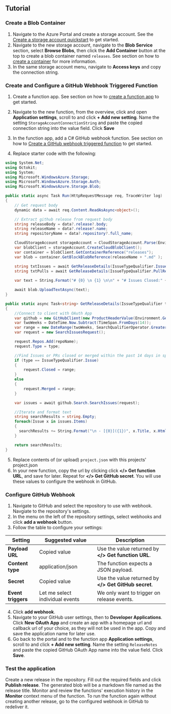 ## Tutorial

### Create a Blob Container
1. Navigate to the Azure Portal and create a storage account. See the [Create a storage account quickstart](https://docs.microsoft.com/en-us/azure/storage/common/storage-quickstart-create-account?tabs=portal#create-a-general-purpose-storage-account?WT.mc_id=demo-functions-jasmineg) to get started. 
2. Navigate to the new storage account, navigate to the **Blob Service** section, select **Browse Blobs**, then click the **Add Container** button at the top to create a blob container named `releases`. See section on how to [create a container](https://docs.microsoft.com/en-us/azure/storage/blobs/storage-quickstart-blobs-portal#create-a-container?WT.mc_id=demo-functions-jasmineg) for more information.
3. In the same storage account menu, navigate to **Access keys** and copy the connection string.

### Create and Configure a GitHub Webhook Triggered Function
1. Create a function app. See section on how to [create a function app](https://docs.microsoft.com/en-us/azure/azure-functions/functions-create-first-azure-function#create-a-function-app?WT.mc_id=demo-functions-jasmineg) to get started.
2. Navigate to the new function, from the overview, click and open **Application settings**, scroll to and click **+ Add new setting**. Name the setting `StorageAccountConnectionString` and paste the copied connection string into the value field. Click **Save**
3. In the function app, add a C# GitHub webhook function. See section on how to [Create a GitHub webhook triggered function](https://docs.microsoft.com/en-us/azure/azure-functions/functions-create-github-webhook-triggered-function#create-a-github-webhook-triggered-function?WT.mc_id=demo-functions-jasmineg) to get started.

4. Replace starter code with the following:

```csharp
using System.Net;
using Octokit;
using System;
using Microsoft.WindowsAzure.Storage;
using Microsoft.WindowsAzure.Storage.Auth;
using Microsoft.WindowsAzure.Storage.Blob;

public static async Task Run(HttpRequestMessage req, TraceWriter log)
{
    // Get request body
    dynamic data = await req.Content.ReadAsAsync<object>();

    // Extract github release from request body
    string releaseBody = data?.release?.body;
    string releaseName = data?.release?.name;
    string repositoryName = data?.repository?.full_name;

    CloudStorageAccount storageAccount = CloudStorageAccount.Parse(Environment.GetEnvironmentVariable("StorageAccountConnectionString"));
    var blobClient = storageAccount.CreateCloudBlobClient();
    var container = blobClient.GetContainerReference("releases");
    var blob = container.GetBlockBlobReference(releaseName + ".md" );

    string txtIssues = await GetReleaseDetails(IssueTypeQualifier.Issue, repositoryName);
    string txtPulls = await GetReleaseDetails(IssueTypeQualifier.PullRequest, repositoryName);
    
    var text = String.Format("# {0} \n {1} \n\n" + "# Issues Closed:" + txtIssues + "\n\n# Changes Merged:" + txtPulls, releaseName, releaseBody);

    await blob.UploadTextAsync(text);    
}

public static async Task<string> GetReleaseDetails(IssueTypeQualifier type, string repoName)
{
    //Connect to client with OAuth App
    var github = new GitHubClient(new ProductHeaderValue(Environment.GetEnvironmentVariable("ReleaseNotes")));
    var twoWeeks = DateTime.Now.Subtract(TimeSpan.FromDays(14));
    var range = new DateRange(twoWeeks, SearchQualifierOperator.GreaterThanOrEqualTo);
    var request = new SearchIssuesRequest();

    request.Repos.Add(repoName);
    request.Type = type;

    //Find Issues or PRs closed or merged within the past 14 days in specified Repo
    if (type == IssueTypeQualifier.Issue)
    {
        request.Closed = range;
    }
    else
    {
        request.Merged = range;
    }

    var issues = await github.Search.SearchIssues(request);

    //Iterate and format text 
    string searchResults = string.Empty;
    foreach(Issue x in issues.Items)
    {
      searchResults += String.Format("\n - [{0}]({1})", x.Title, x.HtmlUrl);
    }

    return searchResults;
}
```

5. Replace contents of (or upload) `project.json` with this projects' project.json
6. In your new function, copy the url by clicking click **</> Get function URL**, and save for later. Repeat for **</> Get GitHub secret**. You will use these values to configure the webhook in GitHub.

### Configure GitHub Webhook
1. Navigate to GitHub and select the repository to use with webhook. Navgiate to the repository's settings.
2. In the menu on the left of the repository settings, select webhooks and click **add a webhook** button.
3. Follow the table to configure your settings:

| Setting | Suggested value | Description |
|---|---|---|
| **Payload URL** | Copied value | Use the value returned by  **</> Get function URL**. |
| **Content type** | application/json | The function expects a JSON payload. |
| **Secret**   | Copied value | Use the value returned by  **</> Get GitHub secret**. |
| **Event triggers** | Let me select individual events | We only want to trigger on release events.  |

4. Click **add webhook**.
5. Navigate to your GitHub user settings, then to **Developer Applications**. Click **New OAuth App** and create an app with a homepage url and callback url of your choice, as they will not be used in the app. Copy and save the application name for later use.
6. Go back to the portal and to the function app **Application settings**, scroll to and click **+ Add new setting**. Name the setting `ReleaseNotes` and paste the copied GitHub OAuth App name into the value field. Click **Save**.

### Test the application
Create a new release in the repository. Fill out the required fields and click **Publish release**. The generated blob will be a markdown file named as the release title.
Monitor and review the functions' execution history in the **Monitor** context menu of the function.
To run the function again without creating another release, go to the configured webhook in GitHub to redeliver it.